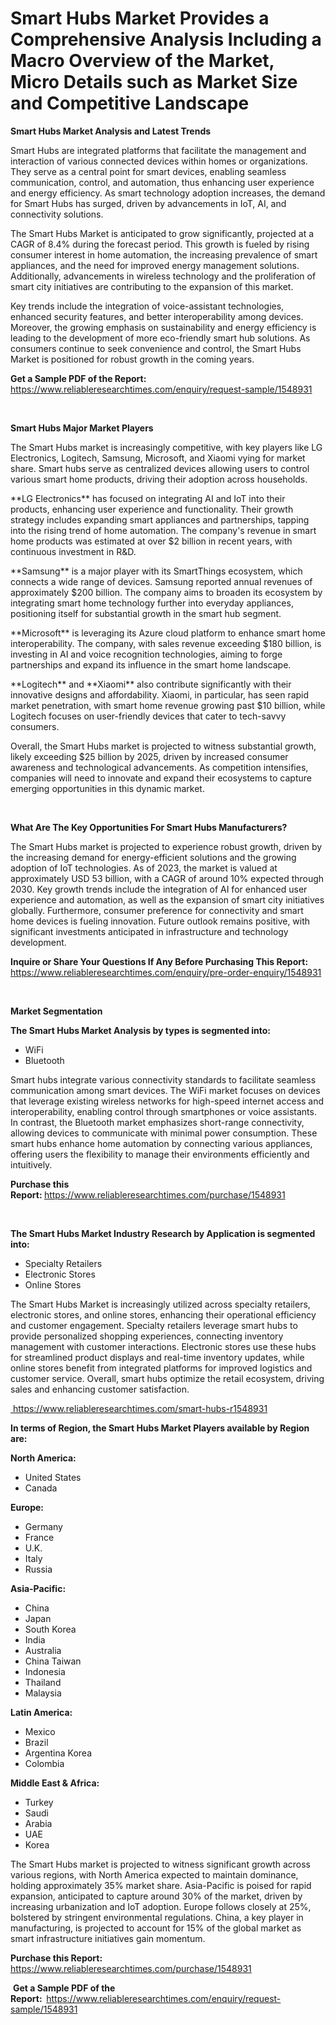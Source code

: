 <p><h1>Smart Hubs Market Provides a Comprehensive Analysis Including a Macro Overview of the Market, Micro Details such as Market Size and Competitive Landscape</h1></p><p><strong>Smart Hubs Market Analysis and Latest Trends</strong></p>
<p><p>Smart Hubs are integrated platforms that facilitate the management and interaction of various connected devices within homes or organizations. They serve as a central point for smart devices, enabling seamless communication, control, and automation, thus enhancing user experience and energy efficiency. As smart technology adoption increases, the demand for Smart Hubs has surged, driven by advancements in IoT, AI, and connectivity solutions.</p><p>The Smart Hubs Market is anticipated to grow significantly, projected at a CAGR of 8.4% during the forecast period. This growth is fueled by rising consumer interest in home automation, the increasing prevalence of smart appliances, and the need for improved energy management solutions. Additionally, advancements in wireless technology and the proliferation of smart city initiatives are contributing to the expansion of this market. </p><p>Key trends include the integration of voice-assistant technologies, enhanced security features, and better interoperability among devices. Moreover, the growing emphasis on sustainability and energy efficiency is leading to the development of more eco-friendly smart hub solutions. As consumers continue to seek convenience and control, the Smart Hubs Market is positioned for robust growth in the coming years.</p></p>
<p><strong>Get a Sample PDF of the Report:&nbsp;</strong> <a href="https://www.reliableresearchtimes.com/enquiry/request-sample/1548931?utm_campaign=3357&utm_medium=2&utm_source=Github&utm_content=ia&utm_term=15042025&utm_id=smart-hubs">https://www.reliableresearchtimes.com/enquiry/request-sample/1548931</a></p>
<p>&nbsp;</p>
<p><strong>Smart Hubs Major Market Players</strong></p>
<p><p>The Smart Hubs market is increasingly competitive, with key players like LG Electronics, Logitech, Samsung, Microsoft, and Xiaomi vying for market share. Smart hubs serve as centralized devices allowing users to control various smart home products, driving their adoption across households.</p><p>**LG Electronics** has focused on integrating AI and IoT into their products, enhancing user experience and functionality. Their growth strategy includes expanding smart appliances and partnerships, tapping into the rising trend of home automation. The company's revenue in smart home products was estimated at over $2 billion in recent years, with continuous investment in R&D.</p><p>**Samsung** is a major player with its SmartThings ecosystem, which connects a wide range of devices. Samsung reported annual revenues of approximately $200 billion. The company aims to broaden its ecosystem by integrating smart home technology further into everyday appliances, positioning itself for substantial growth in the smart hub segment.</p><p>**Microsoft** is leveraging its Azure cloud platform to enhance smart home interoperability. The company, with sales revenue exceeding $180 billion, is investing in AI and voice recognition technologies, aiming to forge partnerships and expand its influence in the smart home landscape.</p><p>**Logitech** and **Xiaomi** also contribute significantly with their innovative designs and affordability. Xiaomi, in particular, has seen rapid market penetration, with smart home revenue growing past $10 billion, while Logitech focuses on user-friendly devices that cater to tech-savvy consumers.</p><p>Overall, the Smart Hubs market is projected to witness substantial growth, likely exceeding $25 billion by 2025, driven by increased consumer awareness and technological advancements. As competition intensifies, companies will need to innovate and expand their ecosystems to capture emerging opportunities in this dynamic market.</p></p>
<p>&nbsp;</p>
<p><strong>What Are The Key Opportunities For Smart Hubs Manufacturers?</strong></p>
<p><p>The Smart Hubs market is projected to experience robust growth, driven by the increasing demand for energy-efficient solutions and the growing adoption of IoT technologies. As of 2023, the market is valued at approximately USD 53 billion, with a CAGR of around 10% expected through 2030. Key growth trends include the integration of AI for enhanced user experience and automation, as well as the expansion of smart city initiatives globally. Furthermore, consumer preference for connectivity and smart home devices is fueling innovation. Future outlook remains positive, with significant investments anticipated in infrastructure and technology development.</p></p>
<p><strong>Inquire or Share Your Questions If Any Before Purchasing This Report:</strong> <a href="https://www.reliableresearchtimes.com/enquiry/pre-order-enquiry/1548931?utm_campaign=3357&utm_medium=2&utm_source=Github&utm_content=ia&utm_term=15042025&utm_id=smart-hubs">https://www.reliableresearchtimes.com/enquiry/pre-order-enquiry/1548931</a></p>
<p>&nbsp;</p>
<p><strong>Market Segmentation</strong></p>
<p><strong>The Smart Hubs Market Analysis by types is segmented into:</strong></p>
<p><ul><li>WiFi</li><li>Bluetooth</li></ul></p>
<p><p>Smart hubs integrate various connectivity standards to facilitate seamless communication among smart devices. The WiFi market focuses on devices that leverage existing wireless networks for high-speed internet access and interoperability, enabling control through smartphones or voice assistants. In contrast, the Bluetooth market emphasizes short-range connectivity, allowing devices to communicate with minimal power consumption. These smart hubs enhance home automation by connecting various appliances, offering users the flexibility to manage their environments efficiently and intuitively.</p></p>
<p><strong>Purchase this Report:&nbsp;</strong><a href="https://www.reliableresearchtimes.com/purchase/1548931?utm_campaign=3357&utm_medium=2&utm_source=Github&utm_content=ia&utm_term=15042025&utm_id=smart-hubs">https://www.reliableresearchtimes.com/purchase/1548931</a></p>
<p>&nbsp;</p>
<p><strong>The Smart Hubs Market Industry Research by Application is segmented into:</strong></p>
<p><ul><li>Specialty Retailers</li><li>Electronic Stores</li><li>Online Stores</li></ul></p>
<p><p>The Smart Hubs Market is increasingly utilized across specialty retailers, electronic stores, and online stores, enhancing their operational efficiency and customer engagement. Specialty retailers leverage smart hubs to provide personalized shopping experiences, connecting inventory management with customer interactions. Electronic stores use these hubs for streamlined product displays and real-time inventory updates, while online stores benefit from integrated platforms for improved logistics and customer service. Overall, smart hubs optimize the retail ecosystem, driving sales and enhancing customer satisfaction.</p></p>
<p><a href="https://www.reliableresearchtimes.com/smart-hubs-r1548931?utm_campaign=3357&utm_medium=2&utm_source=Github&utm_content=ia&utm_term=15042025&utm_id=smart-hubs">&nbsp;https://www.reliableresearchtimes.com/smart-hubs-r1548931</a></p>
<p><strong>In terms of Region, the Smart Hubs Market Players available by Region are:</strong></p>
<p>
    <p> <strong> North America: </strong>
        <ul>
            <li>United States</li>
            <li>Canada</li>
        </ul>
        </p> 
    <p> <strong> Europe: </strong>
        <ul>
            <li>Germany</li>
            <li>France</li>
            <li>U.K.</li>
            <li>Italy</li>
            <li>Russia</li>
        </ul>
        </p> 
    <p> <strong> Asia-Pacific: </strong>
        <ul>
            <li>China</li>
            <li>Japan</li>
            <li>South Korea</li>
            <li>India</li>
            <li>Australia</li>
            <li>China Taiwan</li>
            <li>Indonesia</li>
            <li>Thailand</li>
            <li>Malaysia</li>
        </ul>
        </p> 
    <p> <strong> Latin America: </strong>
        <ul>
            <li>Mexico</li>
            <li>Brazil</li>
            <li>Argentina Korea</li>
            <li>Colombia</li>
        </ul>
        </p> 
    <p> <strong> Middle East & Africa: </strong>
        <ul>
            <li>Turkey</li>
            <li>Saudi</li>
            <li>Arabia</li>
            <li>UAE</li>
            <li>Korea</li>
        </ul>
    </p>
    </p>
<p><p>The Smart Hubs market is projected to witness significant growth across various regions, with North America expected to maintain dominance, holding approximately 35% market share. Asia-Pacific is poised for rapid expansion, anticipated to capture around 30% of the market, driven by increasing urbanization and IoT adoption. Europe follows closely at 25%, bolstered by stringent environmental regulations. China, a key player in manufacturing, is projected to account for 15% of the global market as smart infrastructure initiatives gain momentum.</p></p>
<p><strong>Purchase this Report: </strong><a href="https://www.reliableresearchtimes.com/purchase/1548931?utm_campaign=3357&utm_medium=2&utm_source=Github&utm_content=ia&utm_term=15042025&utm_id=smart-hubs">https://www.reliableresearchtimes.com/purchase/1548931</a></p>
<p>&nbsp;<strong>Get a Sample PDF of the Report:&nbsp;&nbsp;</strong><a href="https://www.reliableresearchtimes.com/enquiry/request-sample/1548931?utm_campaign=3357&utm_medium=2&utm_source=Github&utm_content=ia&utm_term=15042025&utm_id=smart-hubs">https://www.reliableresearchtimes.com/enquiry/request-sample/1548931</a></p>
<p><strong></strong></p>
<p><p></p><p></p><p></p></p>